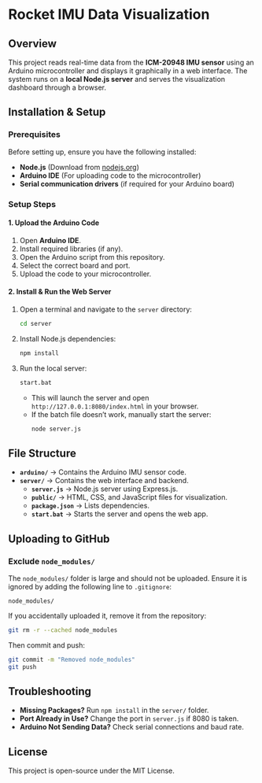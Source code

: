 # Rocket IMU Data Visualization

## Overview
This project reads real-time data from the **ICM-20948 IMU sensor** using an Arduino microcontroller and displays it graphically in a web interface. The system runs on a **local Node.js server** and serves the visualization dashboard through a browser.

## Installation & Setup
### Prerequisites
Before setting up, ensure you have the following installed:
- **Node.js** (Download from [nodejs.org](https://nodejs.org/))
- **Arduino IDE** (For uploading code to the microcontroller)
- **Serial communication drivers** (if required for your Arduino board)

### Setup Steps
#### 1. Upload the Arduino Code
1. Open **Arduino IDE**.
2. Install required libraries (if any).
3. Open the Arduino script from this repository.
4. Select the correct board and port.
5. Upload the code to your microcontroller.

#### 2. Install & Run the Web Server
1. Open a terminal and navigate to the `server` directory:
   ```sh
   cd server
   ```
2. Install Node.js dependencies:
   ```sh
   npm install
   ```
3. Run the local server:
   ```sh
   start.bat
   ```
   - This will launch the server and open `http://127.0.0.1:8080/index.html` in your browser.
   - If the batch file doesn’t work, manually start the server:
     ```sh
     node server.js
     ```

## File Structure
- **`arduino/`** → Contains the Arduino IMU sensor code.
- **`server/`** → Contains the web interface and backend.
  - **`server.js`** → Node.js server using Express.js.
  - **`public/`** → HTML, CSS, and JavaScript files for visualization.
  - **`package.json`** → Lists dependencies.
  - **`start.bat`** → Starts the server and opens the web app.

## Uploading to GitHub
### Exclude `node_modules/`
The `node_modules/` folder is large and should not be uploaded. Ensure it is ignored by adding the following line to `.gitignore`:
```
node_modules/
```
If you accidentally uploaded it, remove it from the repository:
```sh
git rm -r --cached node_modules
``` 
Then commit and push:
```sh
git commit -m "Removed node_modules"
git push
```

## Troubleshooting
- **Missing Packages?** Run `npm install` in the `server/` folder.
- **Port Already in Use?** Change the port in `server.js` if 8080 is taken.
- **Arduino Not Sending Data?** Check serial connections and baud rate.

## License
This project is open-source under the MIT License.

